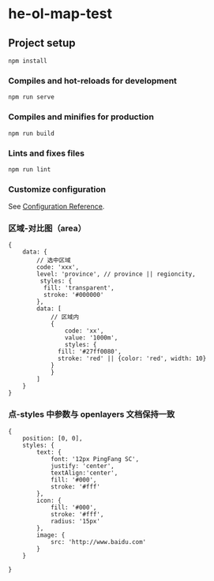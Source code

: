 # he-ol-map-test

## Project setup

```
npm install
```

### Compiles and hot-reloads for development

```
npm run serve
```

### Compiles and minifies for production

```
npm run build
```

### Lints and fixes files

```
npm run lint
```

### Customize configuration

See [Configuration Reference](https://cli.vuejs.org/config/).

### 区域-对比图（area）

```
{
	data: {
		// 选中区域
		code: 'xxx',
		level: 'province', // province || regioncity,
		 styles: {
          fill: 'transparent',
          stroke: '#000000'
        },
		data: [
			// 区域内
			{
				code: 'xx',
				value: '1000m',
				styles: {
              fill: '#27ff0080',
              stroke: 'red' || {color: 'red', width: 10}
            }
			}
		]
	}
}
```

### 点-styles 中参数与 openlayers 文档保持一致

```
{
	position: [0, 0],
	styles: {
		text: {
			font: '12px PingFang SC',
			justify: 'center',
			textAlign:'center',
			fill: '#000',
			stroke: '#fff'
		},
		icon: {
			fill: '#000',
			stroke: '#fff',
			radius: '15px'
		},
		image: {
			src: 'http://www.baidu.com'
		}
	}

}
```
